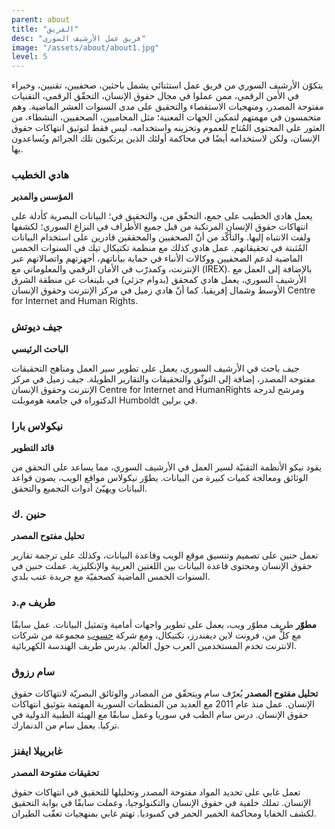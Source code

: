 ```yaml
---
parent: about
title: "الفريق"
desc: "فريق عمل الأرشيف السوري"
image: "/assets/about/about1.jpg"
level: 5
---
```


يتكوّن الأرشيف السوري من فريق عمل استثنائي يشمل باحثين، صحفيين، تقنيين، وخبراء في الأمن الرقمي، ممن عملوا في مجال حقوق الإنسان، التحقّق الرقمي، التقنيات مفتوحة المصدر، ومنهجيات الاستقصاء والتحقيق على مدى السنوات العشر الماضية.
وهم متحمسون في مهمتهم لتمكين الجهات المعنية؛ مثل المحاميين، الصحفيين، النشطاء، من العثور على المحتوى المُتاح للعموم وتخزينه واستخدامه، ليس فقط لتوثيق انتهاكات حقوق الإنسان، ولكن لاستخدامه أيضًا في محاكمة أولئك الذين يرتكبون تلك الجرائم ويُساعدون بها.

### هادي الخطيب
__المؤسس والمدير__

يعمل هادي الخطيب على جمع، التحقّق من، والتحقيق في؛ البيانات البصرية كأدلة على انتهاكات حقوق الإنسان المرتكبة من قبل جميع الأطراف في النزاع السوري؛ لكشفها ولفت الانتباه إليها. والتأكّد من أنّ الصحفيين والمحققين قادرين على استخدام البيانات المُثبتة في تحقيقاتهم. عمل هادي كذلك مع منظمة تكتيكال تيك في السنوات الخمس الماضية لدعم الصحفيين ووكالات الأنباء في حماية بياناتهم، أجهزتهم واتصالاتهم عبر الإنترنت، وكمدرّب في الأمان الرقمي والمعلوماتي مع (IREX). بالإضافة إلى العمل مع الأرشيف السوري، يعمل هادي كمحقق (بدوام جزئي) في بلينغات عن منطقة الشرق الأوسط وشمال إفريقيا. كما أنّ هادي زميل في مركز الإنترنت وحقوق الإنسان Centre for Internet and Human Rights.

### جيف ديوتش
__الباحث الرئيسي__

جيف باحث في الأرشيف السوري، يعمل على تطوير سير العمل ومناهج التحقيقات مفتوحة المصدر، إضافة إلى التوثّق والتحقيقات والتقارير الطويلة. جيف زميل في مركز الإنترنت وحقوق الإنسان Centre for Internet and HumanRights ومرشح لدرجة الدكتوراه في جامعة هوموبلت Humboldt في برلين.

### نيكولاس بارا
__قائد التطوير__

يقود نيكو الأنظمة التقنيّة لسير العمل في الأرشيف السوري، مما يساعد على التحقق من الوثائق ومعالجة كميات كبيرة من البيانات. يطوّر نيكولاس مواقع الويب، يصون قواعد البيانات ويهيّئ أدوات التجميع والتحقق.

### حنين .ك
__تحليل مفتوح المصدر__

تعمل حنين على تصميم وتنسيق موقع الويب وقاعدة البيانات، وكذلك على ترجمة تقارير حقوق الإنسان ومحتوى قاعدة البيانات بين اللغتين العربية والإنكليزية.
عملت حنين في السنوات الخمس الماضية كصحفيّة مع جريدة عنب بلدي.

### طريف م.د
__مطوّر__
طريف مطوّر ويب، يعمل على تطوير واجهات أمامية وتمثيل البيانات. عمل سابقًا مع كلٍّ من، فرونت لاين ديفندرز، تكتيكال، ومع شركة [حسوب](https://www.hsoub.com/) مجموعة من شركات الانترنت تخدم المستخدمين العرب حول العالم.  يدرس طريف الهندسة الكهربائية.

### سام رزوق
__تحليل مفتوح المصدر__
يُعرّف سام ويتحقّق من المصادر والوثائق البصريّة لانتهاكات حقوق الإنسان. عمل منذ عام 2011 مع العديد من المنظمات السورية المهتمة بتوثيق انتهاكات حقوق الإنسان.
درس سام الطب في سوريا وعمل سابقًا مع الهيئة الطبية الدولية في تركيا. يعمل سام من الدنمارك.

### غابرييلا ايفنز
__تحقيقات مفتوحة المصدر__

تعمل غابي على تحديد المواد مفتوحة المصدر وتحليلها للتحقيق في انتهاكات حقوق الإنسان. تملك خلفية في حقوق الإنسان والتكنولوجيا، وعملت سابقًا في بوابة التحقيق لكشف الخفايا ومحاكمة الخمير الحمر في كمبوديا. تهتم غابي بمنهجيات تعقّب الطيران.
